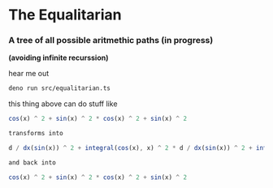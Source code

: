 # The Equalitarian

### A tree of all possible aritmethic paths **(in progress)**
**(avoiding infinite recurssion)**

hear me out
```bash
deno run src/equalitarian.ts
```

this thing above can do stuff like
```ts
cos(x) ^ 2 + sin(x) ^ 2 * cos(x) ^ 2 + sin(x) ^ 2

transforms into

d / dx(sin(x)) ^ 2 + integral(cos(x), x) ^ 2 * d / dx(sin(x)) ^ 2 + integral(cos(x), x) ^ 2

and back into

cos(x) ^ 2 + sin(x) ^ 2 * cos(x) ^ 2 + sin(x) ^ 2
```
